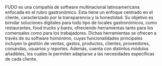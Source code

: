FUDO es una compañía de software multinacional latinoamericana enfocada en el rubro gastronómico. Esta tiene un enfoque centrado en el cliente, caracterizado por la transparencia y la honestidad. Su objetivo es brindar soluciones digitales para todo tipo de locales gastronómicos, como restaurantes, food trucks y bares, ofreciendo herramientas tanto para los comensales como para los trabajadores. 
Dichas herramientas se ofrecen a través de su software homónimo, cuyas funcionalidades principales incluyen la gestión de ventas, gastos, productos, clientes, proveedores, comandas, usuarios y reportes. Además, cuenta con distintos módulos añadibles, los cuales le permiten adaptarse a las necesidades específicas de cada cliente.